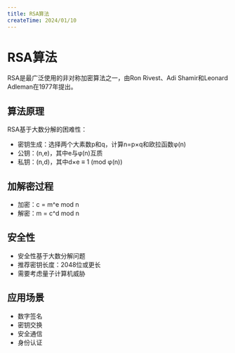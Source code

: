 ```yaml
---
title: RSA算法
createTime: 2024/01/10
---
```


# RSA算法

RSA是最广泛使用的非对称加密算法之一，由Ron Rivest、Adi Shamir和Leonard Adleman在1977年提出。

## 算法原理

RSA基于大数分解的困难性：
- 密钥生成：选择两个大素数p和q，计算n=p×q和欧拉函数φ(n)
- 公钥：(n,e)，其中e与φ(n)互质
- 私钥：(n,d)，其中d×e ≡ 1 (mod φ(n))

## 加解密过程

- 加密：c = m^e mod n
- 解密：m = c^d mod n

## 安全性

- 安全性基于大数分解问题
- 推荐密钥长度：2048位或更长
- 需要考虑量子计算机威胁

## 应用场景

- 数字签名
- 密钥交换
- 安全通信
- 身份认证